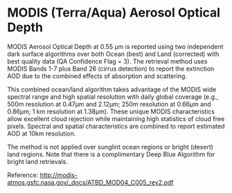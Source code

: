 # MODIS (Terra/Aqua) Aerosol Optical Depth

MODIS Aerosol Optical Depth at 0.55 µm is reported using two independent dark surface algorithms over both Ocean (best) and Land (corrected) with best quality data (QA Confidence Flag = 3). The retrieval method uses MODIS Bands 1-7 plus Band 26 (cirrus detection) to report the extinction AOD due to the combined effects of absorption and scattering. 

This combined ocean/land algorithm takes advantage of the MODIS wide spectral range and high spatial resolution with daily global coverage (e.g., 500m resolution at 0.47μm and 2.12μm; 250m resolution at 0.66μm and 0.86μm; 1 km resolution at 1.38μm). These unique MODIS characteristics allow excellent cloud rejection while maintaining high statistics of cloud free pixels. Spectral and spatial characteristics are combined to report estimated AOD at 10km resolution.

The method is not applied over sunglint ocean regions or bright (desert) land regions. Note that there is a complimentary Deep Blue Algorithm for bright land retrievals.

Reference: http://modis-atmos.gsfc.nasa.gov/_docs/ATBD_MOD04_C005_rev2.pdf
